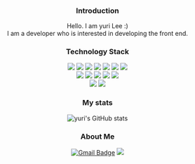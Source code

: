 <!--
Here are some ideas to get you started:
- 🔭 I’m currently working on ...
- 🌱 I’m currently learning ...
- 👯 I’m looking to collaborate on ...
- 🤔 I’m looking for help with ...
- 💬 Ask me about ...
- 📫 How to reach me: ...
- 😄 Pronouns: ...
- ⚡ Fun fact: ...
-->
<div align='center'>

<h2><img src="https://github.com/dl0312/dl0312/blob/master/hi.gif?raw=true" width="10px"></h2>
<p></p>
<br> 
  
### Introduction
Hello. I am yuri Lee :) 
<br/>
I am a developer who is interested in developing the front end.
  
### Technology Stack
<div align='center'>
  <span><img src="https://img.shields.io/badge/HTML5-E34F26?style=flat-square&logo=HTML5&logoColor=white"/><span>
  <img src="https://img.shields.io/badge/CSS3-1572B6?style=flat-square&logo=CSS3&logoColor=white"/>
  <img src="https://img.shields.io/badge/Sass-CC6699?style=flat-square&logo=Sass&logoColor=white"/>
  <img src="https://img.shields.io/badge/JavaScript-F7DF1E?style=flat-square&logo=JavaScript&logoColor=white"/>
  <img src="https://img.shields.io/badge/TypeScript-3178C6?style=flat-square&logo=TypeScript&logoColor=white"/>
  <img src="https://img.shields.io/badge/react-61DAFB?style=flat-square&logo=react&logoColor=white"/>
  <img src="https://img.shields.io/badge/angular-E23237?style=flat-square&logo=angular&logoColor=white"/>
</div>

<div align='center'>
  <img src="https://img.shields.io/badge/SpringBoot-6DB33F?style=flat-square&logo=SpringBoot&logoColor=white"/>
  <img src="https://img.shields.io/badge/Node.js-339933?style=flat-square&logo=Node.js&logoColor=white"/>
  <img src="https://img.shields.io/badge/MySQL-4479A1?style=flat-square&logo=MySQL&logoColor=white"/>
  <img src="https://img.shields.io/badge/PostgreSQL-00599C?style=flat-square&logo=PostgreSQL&logoColor=white"/>
  <img src="https://img.shields.io/badge/MongoDB-47A248?style=flat-square&logo=MongoDB&logoColor=white"/>
</div>

<div align='center'>
  <img src="https://img.shields.io/badge/GitLab-FCA121?style=flat&logo=GitLab&logoColor=black"/>
  <img src="https://img.shields.io/badge/GitHub-181717?style=flat&logo=GitHub&logoColor=white"/>
</div>

### My stats
![yuri's GitHub stats](https://github-readme-stats.vercel.app/api?username=leyuri&show_icons=true&theme=gruvbox&bg_color=DEG,COLOR1,COLOR2,COLOR3...COLOR10)
<!-- dark, radical, merko, gruvbox, tokyonight, onedark, cobalt, synthwave, highcontrast, dracula -->
    
### About Me
<div align='center'>

[![Gmail Badge](https://img.shields.io/badge/-Gmail-d14836?style=flat-square&logo=Gmail&logoColor=white&link=mailto:leyuri97@gmail.com)](mailto:leyuri97@gmail.com)
  <a href="https://velog.io/@leyuri"><img src="https://img.shields.io/badge/Tech Blog-1DBF73?style=flat-square&logo=Vimeo&logoColor=white"/></a>
</div>
<p></p>
    
</div>
